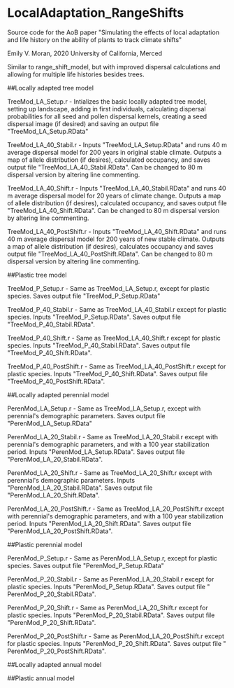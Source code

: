 # LocalAdaptation_RangeShifts
Source code for the AoB paper "Simulating the effects of local adaptation and life history on the ability of plants to track climate shifts"

Emily V. Moran, 2020
University of California, Merced

Similar to range_shift_model, but with improved dispersal calculations and allowing for multiple life histories besides trees.

##Locally adapted tree model

TreeMod_LA_Setup.r - Intializes the basic locally adapted tree model, setting up landscape, adding in first individuals, calculating dispersal probabilities for all seed and pollen dispersal kernels, creating a seed dispersal image (if desired) and saving an output file "TreeMod_LA_Setup.RData"

TreeMod_LA_40_Stabil.r - Inputs "TreeMod_LA_Setup.RData" and runs 40 m average dispersal model for 200 years in original stable climate. Outputs a map of allele distribution (if desires), calculated occupancy, and saves output file "TreeMod_LA_40_Stabil.RData".  Can be changed to 80 m dispersal version by altering line commenting.

TreeMod_LA_40_Shift.r - Inputs "TreeMod_LA_40_Stabil.RData" and runs 40 m average dispersal model for 20 years of climate change. Outputs a map of allele distribution (if desires), calculated occupancy, and saves output file "TreeMod_LA_40_Shift.RData".  Can be changed to 80 m dispersal version by altering line commenting.

TreeMod_LA_40_PostShift.r - Inputs "TreeMod_LA_40_Shift.RData" and runs 40 m average dispersal model for 200 years of new stable climate. Outputs a map of allele distribution (if desires), calculates occupancy and saves output file "TreeMod_LA_40_PostShift.RData".  Can be changed to 80 m dispersal version by altering line commenting.

##Plastic tree model

TreeMod_P_Setup.r - Same as TreeMod_LA_Setup.r, except for plastic species. Saves output file "TreeMod_P_Setup.RData"

TreeMod_P_40_Stabil.r - Same as TreeMod_LA_40_Stabil.r except for plastic species. Inputs "TreeMod_P_Setup.RData". Saves output file "TreeMod_P_40_Stabil.RData".  

TreeMod_P_40_Shift.r - Same as TreeMod_LA_40_Shift.r except for plastic species. Inputs "TreeMod_P_40_Stabil.RData". Saves output file "TreeMod_P_40_Shift.RData".  

TreeMod_P_40_PostShift.r - Same as TreeMod_LA_40_PostShift.r except for plastic species. Inputs "TreeMod_P_40_Shift.RData". Saves output file "TreeMod_P_40_PostShift.RData".  

##Locally adapted perennial model

PerenMod_LA_Setup.r - Same as TreeMod_LA_Setup.r, except with perennial's demographic parameters. Saves output file "PerenMod_LA_Setup.RData"

PerenMod_LA_20_Stabil.r - Same as TreeMod_LA_20_Stabil.r except with perennial's demographic parameters, and with a 100 year stabilization period. Inputs "PerenMod_LA_Setup.RData". Saves output file "PerenMod_LA_20_Stabil.RData".  

PerenMod_LA_20_Shift.r - Same as TreeMod_LA_20_Shift.r except with perennial's demographic parameters. Inputs "PerenMod_LA_20_Stabil.RData". Saves output file "PerenMod_LA_20_Shift.RData".  

PerenMod_LA_20_PostShift.r - Same as TreeMod_LA_20_PostShift.r except with perennial's demographic parameters, and with a 100 year stabilization period. Inputs "PerenMod_LA_20_Shift.RData". Saves output file "PerenMod_LA_20_PostShift.RData".  

##Plastic perennial model

PerenMod_P_Setup.r - Same as PerenMod_LA_Setup.r, except for plastic species. Saves output file "PerenMod_P_Setup.RData"

PerenMod_P_20_Stabil.r - Same as PerenMod_LA_20_Stabil.r except for plastic species. Inputs "PerenMod_P_Setup.RData". Saves output file " PerenMod_P_20_Stabil.RData".  

PerenMod_P_20_Shift.r - Same as PerenMod_LA_20_Shift.r except for plastic species. Inputs "PerenMod_P_20_Stabil.RData". Saves output file "PerenMod_P_20_Shift.RData".  

PerenMod_P_20_PostShift.r - Same as PerenMod_LA_20_PostShift.r except for plastic species. Inputs "PerenMod_P_20_Shift.RData". Saves output file " PerenMod_P_20_PostShift.RData".  

##Locally adapted annual model

##Plastic annual model
